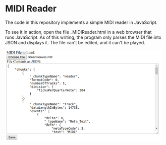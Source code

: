 MIDI Reader
===========

The code in this repository implements a simple MIDI reader in JavaScript.

To see it in action, open the file _MIDIReader.html in a web browser that runs JavaScript.  As of this writing, the program only parses the MIDI file into JSON and displays it.  The file can't be edited, and it can't be played.

![Screenshot](/Screenshot.png "Screenshot")
